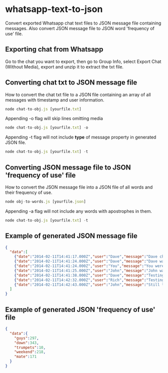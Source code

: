 # whatsapp-text-to-json
Convert exported Whatsapp chat text files to JSON message file containing messages. Also convert JSON message file to JSON word 'frequency of use' file.

## Exporting chat from Whatsapp
Go to the chat you want to export, then go to Group Info, select Export Chat (Without Media), export and unzip it to extract the txt file.

## Converting chat txt to JSON message file
How to convert the chat txt file to a JSON file containing an array of all messages with timestamp and user information.
```javascript
node chat-to-obj.js [yourfile.txt]
```
Appending -o flag will skip lines omitting media
```javascript
node chat-to-obj.js [yourfile.txt] -o
```
Appending -t flag will not include **type** of message property in generated JSON file.
```javascript
node chat-to-obj.js [yourfile.txt] -t
```

## Converting JSON message file to JSON 'frequency of use' file
How to convert the JSON message file into a JSON file of all words and their frequency of use.
```javascript
node obj-to-words.js [yourfile.json]
```

Appending -a flag will not include any words with apostrophes in them.
```javascript
node chat-to-obj.js [yourfile.txt] -t
```

## Example of generated JSON message file 
```JSON
{
  "data":[
    {"date":"2014-02-11T14:41:17.000Z","user":"Dave","message":"Dave changed the subject to “Test Chat”","type":"action"},
    {"date":"2014-02-11T14:41:24.000Z","user":"Dave","message":"Dave was added","type":"action"},
    {"date":"2014-02-11T14:41:24.000Z","user":"You","message":"You were added","type":"action"},
    {"date":"2014-02-11T14:41:25.000Z","user":"John","message":"John was added","type":"action"},
    {"date":"2014-02-11T14:41:38.000Z","user":"Dave","message":"Testing testing, this is a test message","type":"message"},
    {"date":"2014-02-11T14:42:32.000Z","user":"Rich","message":"Testing again.","type":"message"},
    {"date":"2014-02-11T14:42:43.000Z","user":"John","message":"Still testing...?","type":"message"}
  ]
}
```
## Example of generated JSON 'frequency of use' file 
```JSON
{
  "data":{
    "guys":297,
    "down":343,
    "trumpets":10,
    "weekend":218,
    "mate":171
  }
}
```
